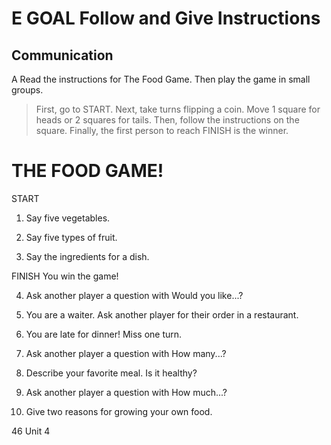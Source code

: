 # E GOAL Follow and Give Instructions

## Communication

A Read the instructions for The Food Game. Then play the game in small groups.

> First, go to START. Next, take turns flipping a coin. Move 1 square for heads or 2 squares for tails. Then, follow the instructions on the square. Finally, the first person to reach FINISH is the winner.

# THE FOOD GAME!

START

1. Say five vegetables.

2. Say five types of fruit.

3. Say the ingredients for a dish.

FINISH
You win
the game!

4. Ask another player a question with Would you like...?

5. You are a waiter. Ask another player for their order in a restaurant.

6. You are late for dinner! Miss one turn.

7. Ask another player a question with How many...?

8. Describe your favorite meal. Is it healthy?

9. Ask another player a question with How much...?

10. Give two reasons for growing your own food.

46 Unit 4